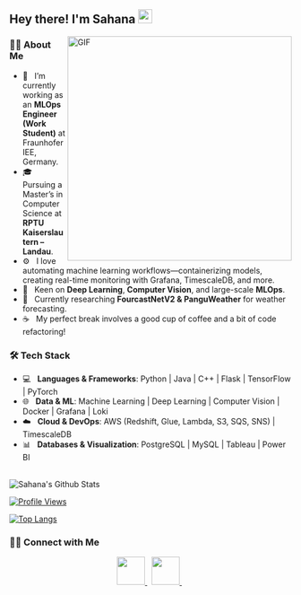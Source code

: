 <h2> Hey there! I'm Sahana <img src="https://github.com/souvikguria98/souvikguria98/blob/master/Hi.gif" width="25"></h2>
<img align="right" alt="GIF" src="https://github.com/Adam-pw/Adam-pw/blob/main/animation_500_kxa883sd.gif" width="400"/>

<h3> 👩‍💻 About Me </h3>

- 🔭 &nbsp; I’m currently working as an <strong>MLOps Engineer (Work Student)</strong> at Fraunhofer IEE, Germany.
- 🎓 &nbsp; Pursuing a Master’s in Computer Science at <strong>RPTU Kaiserslautern – Landau</strong>.
- ⚙️ &nbsp; I love automating machine learning workflows—containerizing models, creating real-time monitoring with Grafana, TimescaleDB, and more.
- 🌱 &nbsp; Keen on <strong>Deep Learning</strong>, <strong>Computer Vision</strong>, and large-scale <strong>MLOps</strong>.
- 📖 &nbsp; Currently researching <strong>FourcastNetV2 & PanguWeather</strong> for weather forecasting.
- ☕ &nbsp; My perfect break involves a good cup of coffee and a bit of code refactoring!

<h3>🛠 Tech Stack</h3>

- 💻 &nbsp; <strong>Languages & Frameworks</strong>: Python | Java | C++ | Flask | TensorFlow | PyTorch
- 🌐 &nbsp; <strong>Data & ML</strong>: Machine Learning | Deep Learning | Computer Vision | Docker | Grafana | Loki
- ☁️ &nbsp; <strong>Cloud & DevOps</strong>: AWS (Redshift, Glue, Lambda, S3, SQS, SNS) | TimescaleDB
- 📊 &nbsp; <strong>Databases & Visualization</strong>: PostgreSQL | MySQL | Tableau | Power BI

<br>

<!-- GitHub Stats -->
<img align="center" src="https://github-readme-stats.vercel.app/api?username=YourGitHubUsername&include_all_commits=true&count_private=true&show_icons=true&line_height=20&title_color=7A7ADB&icon_color=2234AE&text_color=D3D3D3&bg_color=0,000000,130F40" alt="Sahana's Github Stats"/>

<br>

<!-- Profile View Counter -->
[![Profile Views](https://komarev.com/ghpvc/?username=YourGitHubUsername&color=green)](https://github.com/Sahana24)

<!-- Top Languages -->
[![Top Langs](https://github-readme-stats.vercel.app/api/top-langs/?username=YourGitHubUsername&layout=compact&text_color=daf7dc&bg_color=151515)](https://github.com/YourGitHubUsername/github-readme-stats)

<h3> 🤝🏻 Connect with Me </h3>

<p align="center">
  <a href="mailto:sahana.ysubramanya24@gmail.com" target="_blank" rel="noopener noreferrer">
    <img src="https://img.icons8.com/plasticine/100/000000/gmail.png" width="50" />
  </a>
  &nbsp;
  <a href="https://www.linkedin.com/in/sahana-yadnakudige-subramanya" target="_blank" rel="noopener noreferrer">
    <img src="https://img.icons8.com/plasticine/100/000000/linkedin.png" width="50" />
  </a>
  &nbsp;
  <!-- Add other social icons or personal links as needed -->
</p>
